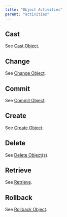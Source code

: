 ```yaml
---
title: "Object Activities"
parent: "activities"
---
```



## Cast

See [Cast Object](cast-object).

## Change

See [Change Object](change-object).

## Commit

See [Commit Object](committing-objects).

## Create

See [Create Object](create-object).

## Delete

See [Delete Object(s)](deleting-objects).

## Retrieve

See [Retrieve](retrieve).

## Rollback

See [Rollback Object](rollback-object).
